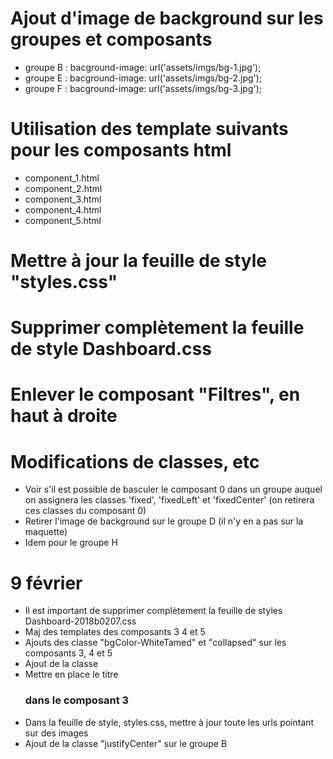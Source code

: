 # Ajout d'image de background sur les groupes et composants #
- groupe B : bacground-image: url('assets/imgs/bg-1.jpg');
- groupe E : bacground-image: url('assets/imgs/bg-2.jpg');
- groupe F : bacground-image: url('assets/imgs/bg-3.jpg');

# Utilisation des template suivants pour les composants html #
- component_1.html
- component_2.html
- component_3.html
- component_4.html
- component_5.html

# Mettre à jour la feuille de style "styles.css" #

# Supprimer complètement la feuille de style Dashboard.css #

# Enlever le composant "Filtres", en haut à droite #

# Modifications de classes, etc #
- Voir s'il est possible de basculer le composant 0 dans un groupe auquel on assignera les classes 'fixed', 'fixedLeft' et 'fixedCenter' (on retirera ces classes du composant 0)
- Retirer l'image de background sur le groupe D (il n'y en a pas sur la maquette)
- Idem pour le groupe H

# 9 février #

- Il est important de supprimer complètement la feuille de styles Dashboard-2018b0207.css
- Maj des templates des composants 3 4 et 5
- Ajouts des classe "bgColor-WhiteTamed" et "collapsed" sur les composants 3, 4 et 5
- Ajout de la classe
- Mettre en place le titre <h3> dans le composant 3
- Dans la feuille de style, styles.css, mettre à jour toute les urls pointant sur des images
- Ajout de la classe "justifyCenter" sur le groupe B
